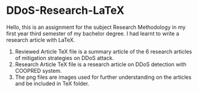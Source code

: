 # DDoS-Research-LaTeX
Hello, this is an assignment for the subject Research Methodology in my first year third semester of my bachelor degree. I had learnt to write a research article with LaTeX. 
1. Reviewed Article TeX file is a summary article of the 6 research articles of mitigation strategies on DDoS attack.
2. Research Article TeX file is a research article on DDoS detection with COOPRED system.
3. The png files are images used for further understanding on the articles and be included in TeX folder.
   
